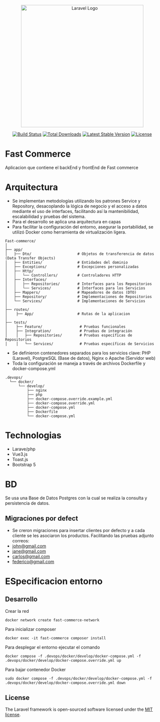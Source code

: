 <p align="center"><a href="https://laravel.com" target="_blank"><img src="https://raw.githubusercontent.com/laravel/art/master/logo-lockup/5%20SVG/2%20CMYK/1%20Full%20Color/laravel-logolockup-cmyk-red.svg" width="400" alt="Laravel Logo"></a></p>

<p align="center">
<a href="https://github.com/laravel/framework/actions"><img src="https://github.com/laravel/framework/workflows/tests/badge.svg" alt="Build Status"></a>
<a href="https://packagist.org/packages/laravel/framework"><img src="https://img.shields.io/packagist/dt/laravel/framework" alt="Total Downloads"></a>
<a href="https://packagist.org/packages/laravel/framework"><img src="https://img.shields.io/packagist/v/laravel/framework" alt="Latest Stable Version"></a>
<a href="https://packagist.org/packages/laravel/framework"><img src="https://img.shields.io/packagist/l/laravel/framework" alt="License"></a>
</p>

# Fast Commerce

Aplicacion que contiene el backEnd y frontEnd de Fast commerce

# Arquitectura

- Se implementan metodologías utilizando los patrones Service y Repository, desacoplando la lógica de negocio y el acceso a datos mediante el uso de interfaces,
  facilitando así la mantenibilidad, escalabilidad y pruebas del sistema.
- Para el desarrollo se aplica una arquitectura en capas
- Para facilitar la configuración del entorno, asegurar la portabilidad, se utilizó Docker como herramienta de virtualización ligera.
```plaintext
Fast-commerce/
│
├── app/
│   ├── Dto/                     # Objetos de transferencia de datos (Data Transfer Objects)
│   ├── Entities/                # Entidades del dominio
│   ├── Exceptions/              # Excepciones personalizadas
│   ├── Http/
│   │   └── Controllers/         # Controladores HTTP
│   ├── Interfaces/
│   │   ├── Repositories/        # Interfaces para los Repositorios
│   │   └── Services/            # Interfaces para los Servicios
│   ├── Mappers/                 # Mapeadores de datos (DTO)
│   ├── Repository/              # Implementaciones de Repositorios
│   └── Services/                # Implementaciones de Servicios
│
├── routes/
│    ├── App/                    # Rutas de la aplicacion
│
├── tests/
│    ├── Feature/                 # Pruebas funcionales
│    ├── Integration/             # Pruebas de integración
│    │   ├── Repositories/        # Pruebas específicas de Repositorios
│    │   └── Services/            # Pruebas específicas de Servicios
```
  
- Se definieron contenedores separados para los servicios clave: PHP (Laravel), PostgreSQL (Base de datos), Nginx o Apache (Servidor web)
- Toda la configuración se maneja a través de archivos Dockerfile y docker-compose.yml
```plaintext
.devops/
  └── docker/
      └── develop/
          ├── nginx
          ├── php
          ├── docker-compose.override.example.yml
          ├── docker-compose.override.yml
          ├── docker-compose.yml
          ├── Dockerfile
          └── docker-compose.yml
```


# Technologias

- Larave/php
- Vue3.js
- Toast.js
- Bootstrap 5

# BD

Se usa una Base de Datos Postgres con la cual se realiza la consulta y persistencia de datos.

## Migraciones por defect
- Se creron migraciones para insertar clientes por defecto y a cada cliente se les asociaron los productos. Facilitando las pruebas adjunto correos:
 - john@gmail.com
 - jane@gmail.com
 - carlos@gmail.com
 - federico@gmail.com

# ESpecificacion entorno

## Desarrollo
Crear la red
```plaintext
docker network create fast-commerce-network
 ```

Para inicializar composer
```plaintext
docker exec -it fast-commerce composer install
 ```

Para desplegar el entorno ejecutar el comando
```plaintext
docker compose -f .devops/docker/develop/docker-compose.yml -f .devops/docker/develop/docker-compose.override.yml up
```

Para bajar contenedor Docker
```plaintext
sudo docker compose -f .devops/docker/develop/docker-compose.yml -f .devops/docker/develop/docker-compose.override.yml down
```
## License

The Laravel framework is open-sourced software licensed under the [MIT license](https://opensource.org/licenses/MIT).
